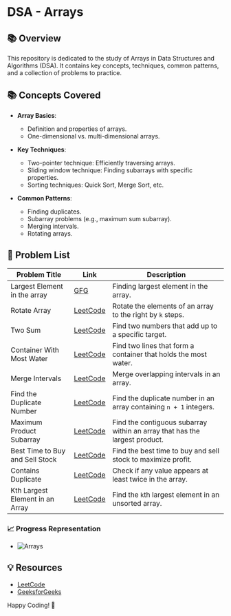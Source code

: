 # DSA - Arrays

## 📚 Overview

This repository is dedicated to the study of Arrays in Data Structures and Algorithms (DSA). It contains key concepts, techniques, common patterns, and a collection of problems to practice.

## 📚 Concepts Covered

- **Array Basics**: 
  - Definition and properties of arrays.
  - One-dimensional vs. multi-dimensional arrays.

- **Key Techniques**:
  - Two-pointer technique: Efficiently traversing arrays.
  - Sliding window technique: Finding subarrays with specific properties.
  - Sorting techniques: Quick Sort, Merge Sort, etc.

- **Common Patterns**:
  - Finding duplicates.
  - Subarray problems (e.g., maximum sum subarray).
  - Merging intervals.
  - Rotating arrays.

## 📝 Problem List

| Problem Title                                | Link                                                  | Description                                                          |
|----------------------------------------------|-------------------------------------------------------|----------------------------------------------------------------------|
| Largest Element in the array                         | [GFG](https://www.geeksforgeeks.org/problems/largest-element-in-array4009/0?utm_source=youtube&utm_medium=collab_striver_ytdescription&utm_campaign=largest-element-in-array) | Finding largest element in the array.                  |
| Rotate Array                                 | [LeetCode](https://leetcode.com/problems/rotate-array/) | Rotate the elements of an array to the right by `k` steps.         |
| Two Sum                                      | [LeetCode](https://leetcode.com/problems/two-sum/) | Find two numbers that add up to a specific target.                  |
| Container With Most Water                    | [LeetCode](https://leetcode.com/problems/container-with-most-water/) | Find two lines that form a container that holds the most water.     |
| Merge Intervals                              | [LeetCode](https://leetcode.com/problems/merge-intervals/) | Merge overlapping intervals in an array.                             |
| Find the Duplicate Number                   | [LeetCode](https://leetcode.com/problems/find-the-duplicate-number/) | Find the duplicate number in an array containing `n + 1` integers. |
| Maximum Product Subarray                     | [LeetCode](https://leetcode.com/problems/maximum-product-subarray/) | Find the contiguous subarray within an array that has the largest product. |
| Best Time to Buy and Sell Stock             | [LeetCode](https://leetcode.com/problems/best-time-to-buy-and-sell-stock/) | Find the best time to buy and sell stock to maximize profit.        |
| Contains Duplicate                           | [LeetCode](https://leetcode.com/problems/contains-duplicate/) | Check if any value appears at least twice in the array.             |
| Kth Largest Element in an Array             | [LeetCode](https://leetcode.com/problems/kth-largest-element-in-an-array/) | Find the `k`th largest element in an unsorted array.                |

### 📈 Progress Representation

- ![Arrays](https://img.shields.io/badge/Arrays-60%25-orange)

## 💡 Resources

- [LeetCode](https://leetcode.com/)
- [GeeksforGeeks](https://www.geeksforgeeks.org/)

Happy Coding! 🚀
